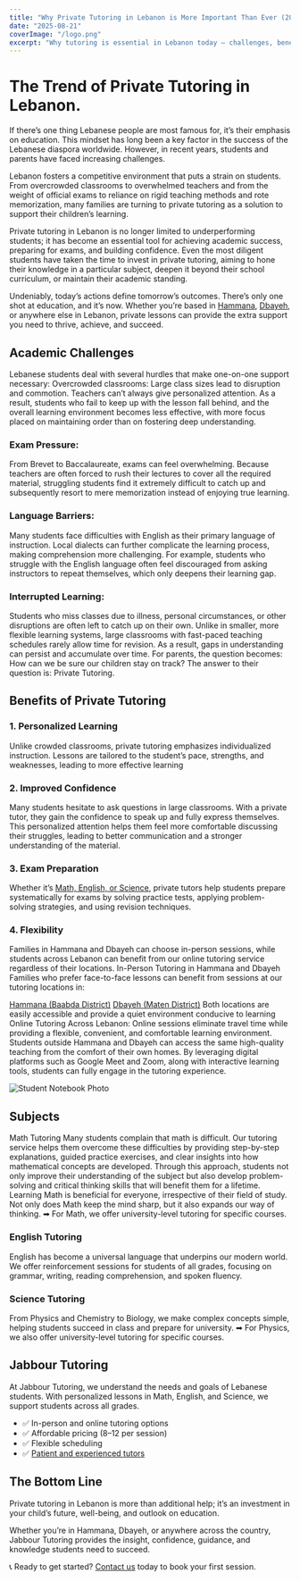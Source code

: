 ```yaml
---
title: "Why Private Tutoring in Lebanon is More Important Than Ever (2025 Guide)"
date: "2025-08-21"
coverImage: "/logo.png"
excerpt: "Why tutoring is essential in Lebanon today — challenges, benefits, and how Jabbour Tutoring helps students succeed."
---
```


# The Trend of Private Tutoring in Lebanon.

If there’s one thing Lebanese people are most famous for, it’s their emphasis on education. This mindset has long been a key factor in the success of the Lebanese diaspora worldwide. However, in recent years, students and parents have faced increasing challenges.

Lebanon fosters a competitive environment that puts a strain on students. From overcrowded classrooms to overwhelmed teachers and from the weight of official exams to reliance on rigid teaching methods and rote memorization, many families are turning to private tutoring as a solution to support their children’s learning.

Private tutoring in Lebanon is no longer limited to underperforming students; it has become an essential tool for achieving academic success, preparing for exams, and building confidence. Even the most diligent students have taken the time to invest in private tutoring, aiming to hone their knowledge in a particular subject, deepen it beyond their school curriculum, or maintain their academic standing.

Undeniably, today’s actions define tomorrow’s outcomes. There’s only one shot at education, and it’s now. Whether you’re based in [Hammana](/tutoring-in-hammana), [Dbayeh](/tutoring-in-Dbayeh), or anywhere else in Lebanon, private lessons can provide the extra support you need to thrive, achieve, and succeed.

## Academic Challenges

Lebanese students deal with several hurdles that make one-on-one support necessary:
Overcrowded classrooms:
Large class sizes lead to disruption and commotion. Teachers can’t always give personalized attention. As a result, students who fail to keep up with the lesson fall behind, and the overall learning environment becomes less effective, with more focus placed on maintaining order than on fostering deep understanding.

### Exam Pressure:

From Brevet to Baccalaureate, exams can feel overwhelming. Because teachers are often forced to rush their lectures to cover all the required material, struggling students find it extremely difficult to catch up and subsequently resort to mere memorization instead of enjoying true learning.

### Language Barriers:

Many students face difficulties with English as their primary language of instruction. Local dialects can further complicate the learning process, making comprehension more challenging. For example, students who struggle with the English language often feel discouraged from asking instructors to repeat themselves, which only deepens their learning gap.

### Interrupted Learning:

Students who miss classes due to illness, personal circumstances, or other disruptions are often left to catch up on their own. Unlike in smaller, more flexible learning systems, large classrooms with fast-paced teaching schedules rarely allow time for revision. As a result, gaps in understanding can persist and accumulate over time.
For parents, the question becomes: How can we be sure our children stay on track?
The answer to their question is: Private Tutoring.

## Benefits of Private Tutoring

### 1. Personalized Learning

Unlike crowded classrooms, private tutoring emphasizes individualized instruction. Lessons are tailored to the student’s pace, strengths, and weaknesses, leading to more effective learning

### 2. Improved Confidence

Many students hesitate to ask questions in large classrooms. With a private tutor, they gain the confidence to speak up and fully express themselves. This personalized attention helps them feel more comfortable discussing their struggles, leading to better communication and a stronger understanding of the material.

### 3. Exam Preparation

Whether it’s [Math, English, or Science](/subjects), private tutors help students prepare systematically for exams by solving practice tests, applying problem-solving strategies, and using revision techniques.

### 4. Flexibility

Families in Hammana and Dbayeh can choose in-person sessions, while students across Lebanon can benefit from our online tutoring service regardless of their locations.
In-Person Tutoring in Hammana and Dbayeh
Families who prefer face-to-face lessons can benefit from sessions at our tutoring locations in:

[Hammana (Baabda District)](/tutoring-in-hammana)
[Dbayeh (Maten District)](/tutoring-in-Dbayeh)
Both locations are easily accessible and provide a quiet environment conducive to learning
Online Tutoring Across Lebanon:
Online sessions eliminate travel time while providing a flexible, convenient, and comfortable learning environment. Students outside Hammana and Dbayeh can access the same high-quality teaching from the comfort of their own homes. By leveraging digital platforms such as Google Meet and Zoom, along with interactive learning tools, students can fully engage in the tutoring experience.

![Student Notebook Photo](/StockImage1.jpg)

## Subjects

Math Tutoring
Many students complain that math is difficult. Our tutoring service helps them overcome these difficulties by providing step-by-step explanations, guided practice exercises, and clear insights into how mathematical concepts are developed. Through this approach, students not only improve their understanding of the subject but also develop problem-solving and critical thinking skills that will benefit them for a lifetime.
Learning Math is beneficial for everyone, irrespective of their field of study. Not only does Math keep the mind sharp, but it also expands our way of thinking.
➡ For Math, we offer university-level tutoring for specific courses.

### English Tutoring

English has become a universal language that underpins our modern world. We offer reinforcement sessions for students of all grades, focusing on grammar, writing, reading comprehension, and spoken fluency.

### Science Tutoring

From Physics and Chemistry to Biology, we make complex concepts simple, helping students succeed in class and prepare for university.
➡ For Physics, we also offer university-level tutoring for specific courses.

## Jabbour Tutoring

At Jabbour Tutoring, we understand the needs and goals of Lebanese students. With personalized lessons in Math, English, and Science, we support students across all grades.

- ✅ In-person and online tutoring options
- ✅ Affordable pricing ($8–$12 per session)
- ✅ Flexible scheduling
- ✅ [Patient and experienced tutors](/about)

## The Bottom Line

Private tutoring in Lebanon is more than additional help; it’s an investment in your child’s future, well-being, and outlook on education.

Whether you’re in Hammana, Dbayeh, or anywhere across the country, Jabbour Tutoring provides the insight, confidence, guidance, and knowledge students need to succeed.

📞 Ready to get started?
[Contact us](/contact) today to book your first session.
